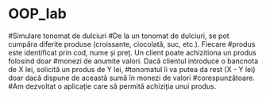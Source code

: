 # OOP_lab
#Simulare tonomat de dulciuri
#De la un tonomat de dulciuri, se pot cumpăra diferite produse (croissante, ciocolată, suc, etc.). Fiecare
#produs este identificat prin cod, nume și preț. Un client poate achizitiona un produs folosind doar
#monezi de anumite valori. Dacă clientul introduce o bancnota de X lei, solicită un produs de Y lei,
#tonomatul îi va putea da rest (X - Y lei) doar dacă dispune de această sumă în monezi de valori
#corespunzătoare. 
#Am dezvoltat o aplicație care să permită achiziția unui produs. 